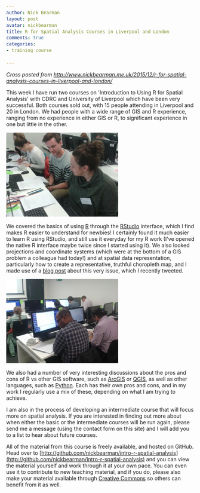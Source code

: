 ```yaml
---
author: Nick Bearman
layout: post
avatar: nickbearman
title: R for Spatial Analysis Courses in Liverpool and London
comments: true
categories:
- training course

---
```


*Cross posted from http://www.nickbearman.me.uk/2015/12/r-for-spatial-analysis-courses-in-liverpool-and-london/*

This week I have run two courses on 'Introduction to Using R for Spatial Analysis' with CDRC and University of Liverpool which have been very successful. Both courses sold out, with 15 people attending in Liverpool and 20 in London. We had people with a wide range of GIS and R experience, ranging from no experience in either GIS or R, to significant experience in one but little in the other. 

![maps.jpg](/public/images/maps.jpg) 

We covered the basics of using [R](https://cran.r-project.org/) through the [RStudio](https://www.rstudio.com/) interface, which I find makes R easier to understand for newbies! I certainly found it much easier to learn R using RStudio, and still use it everyday for my R work (I've opened the native R interface maybe twice since I started using it). We also looked projections and coordinate systems (which were at the bottom of a GIS problem a colleague had today!) and at spatial data representation, particularly how to create a representative, truthful choropleth map, and I made use of a [blog post](http://uxblog.idvsolutions.com/2011/10/telling-truth.html
) about this very issue, which I recently tweeted. 

![people.jpg](/public/images/people.jpg)

We also had a number of very interesting discussions about the pros and cons of R vs other GIS software, such as [ArcGIS](http://www.arcgis.com/) or [QGIS](http://www.qgis.org/), as well as other languages, such as [Python](https://www.python.org/). Each has their own pros and cons, and in my work I regularly use a mix of these, depending on what I am trying to achieve. 

I am also in the process of developing an intermediate course that will focus more on spatial analysis. If you are interested in finding out more about when either the basic or the intermediate courses will be run again, please send me a message (using the contact form on this site) and I will add you to a list to hear about future courses. 

All of the material from this course is freely available, and hosted on GitHub. Head over to [http://github.com/nickbearman/intro-r-spatial-analysis](http://github.com/nickbearman/intro-r-spatial-analysis) and you can view the material yourself and work through it at your own pace. You can even use it to contribute to new teaching material, and if you do, please also make your material available through [Creative Commons](http://creativecommons.org/licenses/by-sa/4.0/deed.en) so others can benefit from it as well. 
